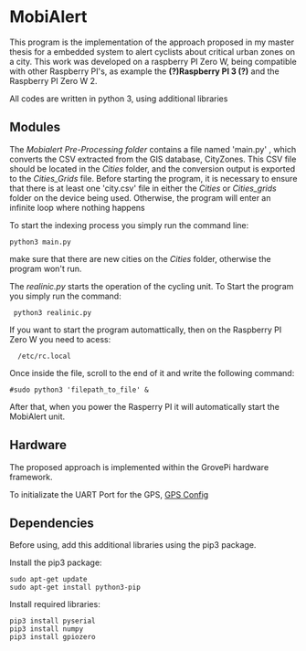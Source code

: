 # MobiAlert 

This program is the implementation of the approach proposed in my master thesis for a embedded system to alert cyclists about critical urban zones on a city. 
This work was developed on a raspberry PI Zero W, being compatible with other Raspberry PI's, as example the **(?)Raspberry PI 3 (?)** and the Raspberry PI Zero W 2.

All codes are written in python 3, using additional libraries

## Modules

The *Mobialert Pre-Processing folder* contains a file named 'main.py' , which converts the CSV extracted from the GIS database, CityZones. This CSV file should be located in the *Cities* folder, and the conversion output is exported to the *Cities_Grids* file.
Before starting the program, it is necessary to ensure that there is at least one 'city.csv' file in either the *Cities* or *Cities_grids* folder on the device being used. Otherwise, the program will enter an infinite loop where nothing happens

To start the indexing process you simply run the command line: 

```
python3 main.py
```

make sure that there are new cities on the *Cities* folder, otherwise the program won't run.

The *realinic.py* starts the operation of the cycling unit. To Start the program you simply run the command: 

```
 python3 realinic.py
```

If you want to start the program automattically, then on the Raspberry PI Zero W you need to acess: 

```
  /etc/rc.local 
  ```

Once inside the file, scroll to the end of it and write the following command: 

```
#sudo python3 'filepath_to_file' &
```

After that, when you power the Rasperry PI it will automatically start the MobiAlert unit.

## Hardware
The proposed approach is implemented within the GrovePi hardware framework.

To initializate the UART Port for the GPS, [GPS Config](https://sparklers-the-makers.github.io/blog/robotics/use-neo-6m-module-with-raspberry-pi/)


## Dependencies
Before using,  add this additional libraries using the pip3 package.

Install the pip3 package:
```
sudo apt-get update
sudo apt-get install python3-pip
```

Install required libraries:
```
pip3 install pyserial
pip3 install numpy
pip3 install gpiozero
```

